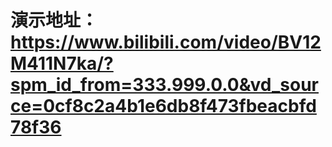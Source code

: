 # 演示地址：https://www.bilibili.com/video/BV12M411N7ka/?spm_id_from=333.999.0.0&vd_source=0cf8c2a4b1e6db8f473fbeacbfd78f36
